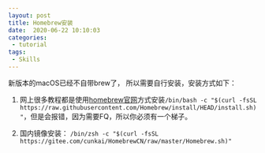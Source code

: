 ```yaml
---
layout: post
title: Homebrew安装
date:  2020-06-22 10:10:03
categories:
 - tutorial
tags:
 - Skills
---
```


新版本的macOS已经不自带brew了， 所以需要自行安装，安装方式如下：

1. 网上很多教程都是使用[homebrew官网](https://brew.sh)方式安装`/bin/bash -c "$(curl -fsSL https://raw.githubusercontent.com/Homebrew/install/HEAD/install.sh)"`，但是会报错，因为需要FQ，所以你必须有一个梯子。

2. 国内镜像安装： `/bin/zsh -c "$(curl -fsSL https://gitee.com/cunkai/HomebrewCN/raw/master/Homebrew.sh)"`

